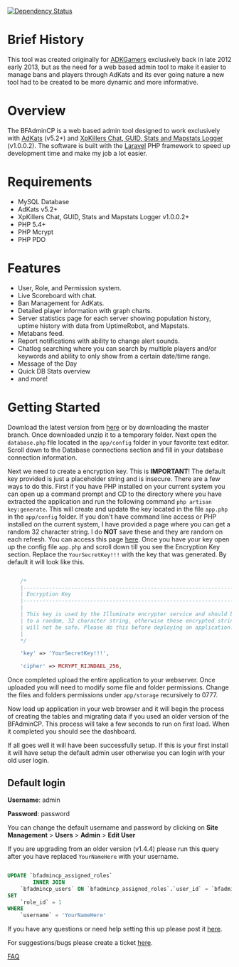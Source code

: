 [![Dependency Status](https://www.versioneye.com/user/projects/542bf4b7beeeee64a900010a//badge.svg?style=flat)](https://www.versioneye.com/user/projects/542bf4b7beeeee64a900010a/)

# Brief History

This tool was created originally for [ADKGamers](http://www.adkgamers.com/) exclusively back in late 2012 early 2013, but as the need for a web based admin tool to make it easier to manage bans and players through AdKats and its ever going nature a new tool had to be created to be more dynamic and more informative.

# Overview

The BFAdminCP is a web based admin tool designed to work exclusively with [AdKats](https://github.com/ColColonCleaner/AdKats) (v5.2+) and [XpKillers Chat, GUID, Stats and Mapstats Logger](https://forum.myrcon.com/showthread.php?6698) (v1.0.0.2). The software is built with the [Laravel](http://laravel.com/) PHP framework to speed up development time and make my job a lot easier.

# Requirements

* MySQL Database
* AdKats v5.2+
* XpKillers Chat, GUID, Stats and Mapstats Logger v1.0.0.2+
* PHP 5.4+
* PHP Mcrypt
* PHP PDO

# Features

* User, Role, and Permission system.
* Live Scoreboard with chat.
* Ban Management for AdKats.
* Detailed player information with graph charts.
* Server statistics page for each server showing population history, uptime history with data from UptimeRobot, and Mapstats.
* Metabans feed.
* Report notifications with ability to change alert sounds.
* Chatlog searching where you can search by multiple players and/or keywords and ability to only show from a certain date/time range.
* Message of the Day
* Quick DB Stats overview
* and more!

# Getting Started

Download the latest version from [here](http://www.adkgamers.com/files/file/35-web-admin/) or by downloading the master branch. Once downloaded unzip it to a temporary folder. Next open the `database.php` file located in the `app/config` folder in your favorite text editor. Scroll down to the Database connections section and fill in your database connection information.

Next we need to create a encryption key. This is **IMPORTANT**! The default key provided is just a placeholder string and is insecure. There are a few ways to do this. First if you have PHP installed on your current system you can open up a command prompt and CD to the directory where you have extracted the application and run the following command `php artisan key:generate`. This will create and update the key located in the file `app.php` in the `app/config` folder. If you don't have command line access or PHP installed on the current system, I have provided a page where you can get a random 32 character string. I do **NOT** save these and they are random on each refresh. You can access this page [here](http://api.gamerethos.net/random_key). Once you have your key open up the config file `app.php` and scroll down till you see the Encryption Key section. Replace the `YourSecretKey!!!` with the key that was generated. By default it will look like this.

```PHP

    /*
    |--------------------------------------------------------------------------
    | Encryption Key
    |--------------------------------------------------------------------------
    |
    | This key is used by the Illuminate encrypter service and should be set
    | to a random, 32 character string, otherwise these encrypted strings
    | will not be safe. Please do this before deploying an application!
    |
    */

    'key' => 'YourSecretKey!!!',

    'cipher' => MCRYPT_RIJNDAEL_256,

```

Once completed upload the entire application to your webserver. Once uploaded you will need to modify some file and folder permissions. Change the files and folders permissions under `app/storage` recursively to 0777.

Now load up application in your web browser and it will begin the process of creating the tables and migrating data if you used an older version of the BFAdminCP. This process will take a few seconds to run on first load. When it completed you should see the dashboard.

If all goes well it will have been successfully setup. If this is your first install it will have setup the default admin user otherwise you can login with your old user login.

## Default login

**Username**: admin

**Password**: password

You can change the default username and password by clicking on **Site Management** > **Users** > **Admin** > **Edit User**

If you are upgrading from an older version (v1.4.4) please run this query after you have replaced `YourNameHere` with your username.

```SQL

UPDATE `bfadmincp_assigned_roles`
        INNER JOIN
    `bfadmincp_users` ON `bfadmincp_assigned_roles`.`user_id` = `bfadmincp_users`.`id`
SET
    `role_id` = 1
WHERE
    `username` = 'YourNameHere'

```

If you have any questions or need help setting this up please post it [here](http://www.adkgamers.com/forum/265-adk-web-dev-support/).

For suggestions/bugs please create a ticket [here](https://github.com/Prophet731/BFAdminCP/issues).

[FAQ](https://github.com/Prophet731/BFAdminCP/wiki/FAQ)
